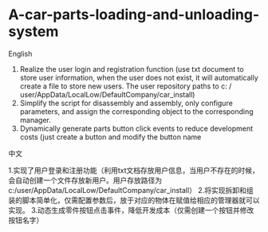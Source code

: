 # A-car-parts-loading-and-unloading-system
English

1. Realize the user login and registration function (use txt document to store user information, when the user does not exist, it will automatically create a file to store new users. The user repository paths to c: / user/AppData/LocalLow/DefaultCompany/car_install)
2. Simplify the script for disassembly and assembly, only configure parameters, and assign the corresponding object to the corresponding manager.
3. Dynamically generate parts button click events to reduce development costs (just create a button and modify the button name


中文

1.实现了用户登录和注册功能（利用txt文档存放用户信息，当用户不存在的时候，会自动创建一个文件存放新用户。用户存放路径为c:/user/AppData/LocalLow/DefaultCompany/car_install）
2.将实现拆卸和组装的脚本简单化，仅需配置参数后，放于对应的物体在赋值给相应的管理器就可以实现。
3.动态生成零件按钮点击事件，降低开发成本（仅需创建一个按钮并修改按钮名字）

